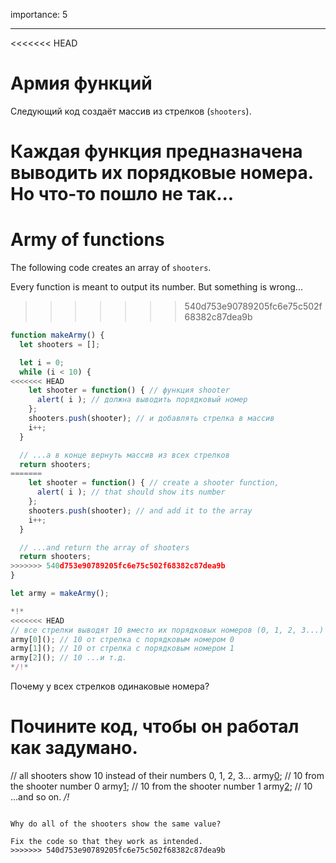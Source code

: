 importance: 5

---

<<<<<<< HEAD
# Армия функций

Следующий код создаёт массив из стрелков (`shooters`).

Каждая функция предназначена выводить их порядковые номера. Но что-то пошло не так...
=======
# Army of functions

The following code creates an array of `shooters`.

Every function is meant to output its number. But something is wrong...
>>>>>>> 540d753e90789205fc6e75c502f68382c87dea9b

```js run
function makeArmy() {
  let shooters = [];

  let i = 0;
  while (i < 10) {
<<<<<<< HEAD
    let shooter = function() { // функция shooter
      alert( i ); // должна выводить порядковый номер
    };
    shooters.push(shooter); // и добавлять стрелка в массив
    i++;
  }

  // ...а в конце вернуть массив из всех стрелков
  return shooters; 
=======
    let shooter = function() { // create a shooter function,
      alert( i ); // that should show its number
    };
    shooters.push(shooter); // and add it to the array
    i++;
  }

  // ...and return the array of shooters
  return shooters;
>>>>>>> 540d753e90789205fc6e75c502f68382c87dea9b
}

let army = makeArmy();

*!*
<<<<<<< HEAD
// все стрелки выводят 10 вместо их порядковых номеров (0, 1, 2, 3...)
army[0](); // 10 от стрелка с порядковым номером 0
army[1](); // 10 от стрелка с порядковым номером 1
army[2](); // 10 ...и т.д.
*/!*
```

Почему у всех стрелков одинаковые номера? 

Почините код, чтобы он работал как задумано.
=======
// all shooters show 10 instead of their numbers 0, 1, 2, 3...
army[0](); // 10 from the shooter number 0
army[1](); // 10 from the shooter number 1
army[2](); // 10 ...and so on.
*/!*
```

Why do all of the shooters show the same value? 

Fix the code so that they work as intended.
>>>>>>> 540d753e90789205fc6e75c502f68382c87dea9b

